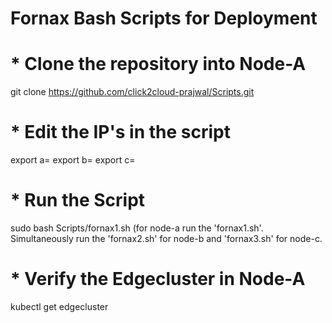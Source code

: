# Fornax Bash Scripts for Deployment

# * Clone the repository into Node-A 
git clone https://github.com/click2cloud-prajwal/Scripts.git

# * Edit the IP's in the script
export a= <ip address of node-a>
export b= <ip address of node-b>
export c= <ip address of node-c>

# * Run the Script
sudo bash Scripts/fornax1.sh (for node-a run the 'fornax1.sh'. Simultaneously run the 'fornax2.sh' for node-b and 'fornax3.sh' for node-c.
  
# * Verify the Edgecluster in Node-A
kubectl get edgecluster

